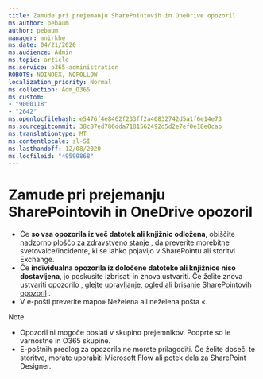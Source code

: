 ```yaml
---
title: Zamude pri prejemanju SharePointovih in OneDrive opozoril
ms.author: pebaum
author: pebaum
manager: mnirkhe
ms.date: 04/21/2020
ms.audience: Admin
ms.topic: article
ms.service: o365-administration
ROBOTS: NOINDEX, NOFOLLOW
localization_priority: Normal
ms.collection: Adm_O365
ms.custom:
- "9000118"
- "2642"
ms.openlocfilehash: e5476f4e8462f233ff2a46832742d5a1f6e14e73
ms.sourcegitcommit: 38c87ed786dda7181562492d5d2e7ef0e18e0cab
ms.translationtype: MT
ms.contentlocale: sl-SI
ms.lasthandoff: 12/08/2020
ms.locfileid: "49599868"
---
```

# <a name="delays-in-receiving-sharepoint-and-onedrive-alerts"></a>Zamude pri prejemanju SharePointovih in OneDrive opozoril

- Če **so vsa opozorila iz več datotek ali knjižnic odložena**, obiščite [nadzorno ploščo za zdravstveno stanje](https://portal.office.com/adminportal/home?ref=/servicehealth) , da preverite morebitne svetovalce/incidente, ki se lahko pojavijo v SharePointu ali storitvi Exchange.
- Če **individualna opozorila iz določene datoteke ali knjižnice niso dostavljena**, jo poskusite izbrisati in znova ustvariti. Če želite znova ustvariti opozorilo [, glejte upravljanje, ogled ali brisanje SharePointovih opozoril](https://support.microsoft.com/office/99dfb19c-9a90-4a8c-aba1-aa8c8afb0de2) .
- V e-pošti preverite mapo» Neželena ali neželena pošta «.

> [!NOTE]
> - Opozoril ni mogoče poslati v skupino prejemnikov. Podprte so le varnostne in O365 skupine.
> - E-poštnih predlog za opozorila ne morete prilagoditi. Če želite doseči te storitve, morate uporabiti Microsoft Flow ali potek dela za SharePoint Designer.
